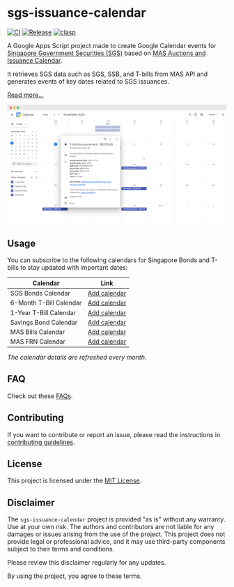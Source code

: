# sgs-issuance-calendar

[![CI](https://github.com/ngshiheng/sgs-issuance-calendar/actions/workflows/ci.yml/badge.svg)](https://github.com/ngshiheng/sgs-issuance-calendar/actions/workflows/ci.yml)
[![Release](https://github.com/ngshiheng/sgs-issuance-calendar/actions/workflows/release.yml/badge.svg)](https://github.com/ngshiheng/sgs-issuance-calendar/actions/workflows/release.yml)
[![clasp](https://img.shields.io/badge/built%20with-clasp-4285f4.svg)](https://github.com/google/clasp)

A Google Apps Script project made to create Google Calendar events for [Singapore Government Securities (SGS)](https://www.mas.gov.sg/bonds-and-bills) based on [MAS Auctions and Issuance Calendar](https://www.mas.gov.sg/bonds-and-bills/auctions-and-issuance-calendar).

It retrieves SGS data such as SGS, SSB, and T-bills from MAS API and generates events of key dates related to SGS issuances.

[Read more...](https://jerrynsh.com/creating-a-mas-t-bill-calendar/)

<p align="center">
  <img width=auto height=auto src="assets/example.png">
</p>

## Usage

You can subscribe to the following calendars for Singapore Bonds and T-bills to stay updated with important dates:

| Calendar                | Link                                                                                                                                                                                  |
| ----------------------- | ------------------------------------------------------------------------------------------------------------------------------------------------------------------------------------- |
| SGS Bonds Calendar      | [Add calendar](https://calendar.google.com/calendar/u/0?cid=MWU3MDlkZjY5OTlhOWNjOGIxYTJiYTRlMDQ5ZDBmZDM0ZTBhNjQ5OTRhNTU5MzRmYTMzMzk3NTM0NWE5YjAzMEBncm91cC5jYWxlbmRhci5nb29nbGUuY29t) |
| 6-Month T-Bill Calendar | [Add calendar](https://calendar.google.com/calendar/u/0?cid=NzFkNTAyMDBjMDA4OTNiZjAyOWIxYjVhZDdmMjM4OGZkODU0ODA3YzdlMWJmYTFiM2E0OWI5MTNkNjAzMDUwYUBncm91cC5jYWxlbmRhci5nb29nbGUuY29t) |
| 1-Year T-Bill Calendar  | [Add calendar](https://calendar.google.com/calendar/u/0?cid=NDcxNzZkMTIwZWZiM2M4OTM1OTIxZTgxNmM3YzUzMGY4N2ExNmM0NThjNGFiYTQyZjljZWRkNTE4NWZmNDgzM0Bncm91cC5jYWxlbmRhci5nb29nbGUuY29t) |
| Savings Bond Calendar   | [Add calendar](https://calendar.google.com/calendar/u/0?cid=NDY1MjEwOGViZTU5YjAyZmE3MTdkNmM3NzU5MmNkZjcyNmJlNDgwM2NlM2M2ZmJhOTM5ZGY5ZTI3Nzg3YTY3NEBncm91cC5jYWxlbmRhci5nb29nbGUuY29t) |
| MAS Bills Calendar      | [Add calendar](https://calendar.google.com/calendar/u/0?cid=N2JkMGRhZjcyZjg4NTFiYTE2MjA2MDkxZGJiMjlhMDk5NDMyZWM2OTdlYzI0NGMyYjEzYjNkMTI1NWJlOTRhYUBncm91cC5jYWxlbmRhci5nb29nbGUuY29t) |
| MAS FRN Calendar        | [Add calendar](https://calendar.google.com/calendar/u/0?cid=NTViNjg5ZDgwZWE4OThiMjkwNzkyYjU2NmQzOGExYTVjMjAyNzNkYjNjYTI4YjNlY2Y0Njg0NDJmNGE0NjQ3YUBncm91cC5jYWxlbmRhci5nb29nbGUuY29t) |

_The calendar details are refreshed every month._

## FAQ

Check out these [FAQs](docs/FAQ.md).

## Contributing

If you want to contribute or report an issue, please read the instructions in [contributing guidelines](docs/CONTRIBUTING.md).

## License

This project is licensed under the [MIT License](LICENSE).

## Disclaimer

The `sgs-issuance-calendar` project is provided "as is" without any warranty. Use at your own risk. The authors and contributors are not liable for any damages or issues arising from the use of the project. This project does not provide legal or professional advice, and it may use third-party components subject to their terms and conditions.

Please review this disclaimer regularly for any updates.

By using the project, you agree to these terms.
